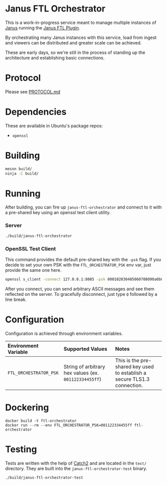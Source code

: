 # Janus FTL Orchestrator

This is a work-in-progress service meant to manage multiple instances of [Janus](https://github.com/meetecho/janus-gateway) running the [Janus FTL Plugin](https://github.com/Glimesh/janus-ftl-plugin).

By orchestrating many Janus instances with this service, load from ingest and viewers can be distributed and greater scale can be achieved.

These are early days, so we're still in the process of standing up the architecture and establishing basic connections.

# Protocol

Please see [PROTOCOL.md](/docs/PROTOCOL.md)

# Dependencies

These are available in Ubuntu's package repos:

- `openssl`

# Building

```sh
meson build/
ninja -C build/
```

# Running

After building, you can fire up `janus-ftl-orchestrator` and connect to it with a pre-shared key using an openssl test client utility.

### Server

```sh
./build/janus-ftl-orchestrator
```

### OpenSSL Test Client

This command provides the default pre-shared key with the `-psk` flag. If you decide to set your own PSK with the `FTL_ORCHESTRATOR_PSK` env var, just provide the same one here.

```sh
openssl s_client -connect 127.0.0.1:8085 -psk 000102030405060708090a0b0c0d0e0f101112131415161718191a1b1c1d1e1f -tls1_3 -ciphersuites TLS_AES_128_GCM_SHA256
```

After you connect, you can send arbitrary ASCII messages and see them reflected on the server. To gracefully disconnect, just type `Q` followed by a line break.

# Configuration

Configuration is achieved through environment variables.

| Environment Variable   | Supported Values | Notes             |
| :--------------------- | :--------------- | :---------------- |
| `FTL_ORCHESTRATOR_PSK` | String of arbitrary hex values (ex. `001122334455ff`) | This is the pre-shared key used to establish a secure TLS1.3 connection. |

# Dockering

    docker build -t ftl-orchestrator
    docker run --rm --env FTL_ORCHESTRATOR_PSK=001122334455ff ftl-orchestrator

# Testing

Tests are written with the help of [Catch2](https://github.com/catchorg/Catch2) and are located in the `test/` directory. They are built into the `janus-ftl-orchestrator-test` binary.

```sh
./build/janus-ftl-orchestrator-test
```